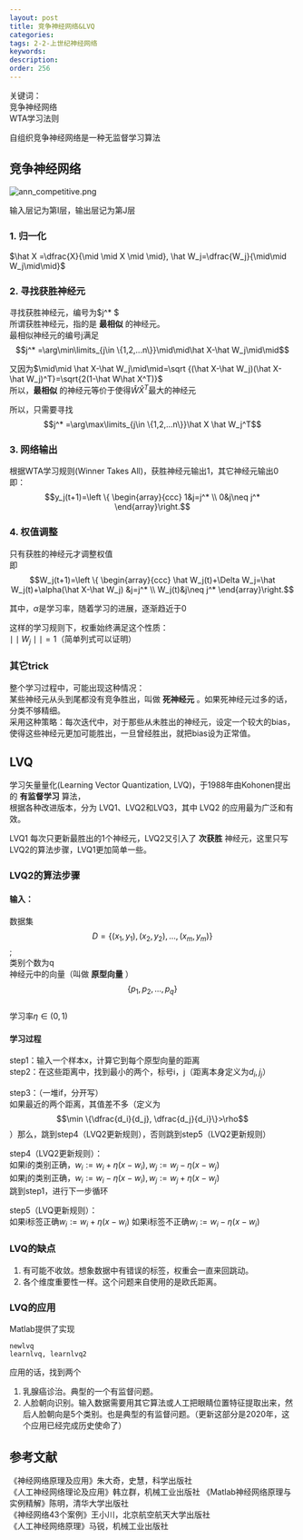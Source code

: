 ```yaml
---
layout: post
title: 竞争神经网络&LVQ
categories:
tags: 2-2-上世纪神经网络
keywords:
description:
order: 256
---
```

关键词：  
竞争神经网络  
WTA学习法则  


自组织竞争神经网络是一种无监督学习算法

## 竞争神经网络
![ann_competitive.png](/pictures_for_blog/postimg/ann_competitive.png)


输入层记为第I层，输出层记为第J层
### 1. 归一化
$\hat X =\dfrac{X}{\mid \mid X \mid \mid}, \hat W_j=\dfrac{W_j}{\mid\mid W_j\mid\mid}$

### 2. 寻找获胜神经元
寻找获胜神经元，编号为$j^* $  
所谓获胜神经元，指的是 **最相似** 的神经元。  
最相似神经元的编号j满足$$j^* =\arg\min\limits_{j\in \{1,2,...n\}}\mid\mid\hat X-\hat W_j\mid\mid$$  


又因为$\mid\mid \hat X-\hat W_j\mid\mid=\sqrt {(\hat X-\hat W_j)(\hat X-\hat W_j)^T}=\sqrt{2(1-\hat W\hat X^T)}$  
所以，**最相似** 的神经元等价于使得$\hat W\hat X^T$最大的神经元  


所以，只需要寻找$$j^* =\arg\max\limits_{j\in \{1,2,...n\}}\hat X \hat W_j^T$$  

### 3. 网络输出
根据WTA学习规则(Winner Takes All)，获胜神经元输出1，其它神经元输出0  
即：$$y_j(t+1)=\left \{ \begin{array}{ccc}
1&j=j^* \\
0&j\neq j^*
\end{array}\right.$$  
### 4. 权值调整
只有获胜的神经元才调整权值  
即$$W_j(t+1)=\left \{ \begin{array}{ccc}
\hat W_j(t)+\Delta W_j=\hat W_j(t)+\alpha(\hat X-\hat W_j)    &j=j^* \\
W_j(t)&j\neq j^*
\end{array}\right.$$  

其中，$\alpha$是学习率，随着学习的进展，逐渐趋近于0  


这样的学习规则下，权重始终满足这个性质：  
$\mid\mid W_j \mid\mid=1$（简单列式可以证明）  

### 其它trick
整个学习过程中，可能出现这种情况：  
某些神经元从头到尾都没有竞争胜出，叫做 **死神经元** 。如果死神经元过多的话，分类不够精细。  
采用这种策略：每次迭代中，对于那些从未胜出的神经元，设定一个较大的bias，使得这些神经元更加可能胜出，一旦曾经胜出，就把bias设为正常值。  


## LVQ

学习矢量量化(Learning Vector Quantization, LVQ)，于1988年由Kohonen提出的 **有监督学习** 算法，  
根据各种改进版本，分为 LVQ1、LVQ2和LVQ3，其中 LVQ2 的应用最为广泛和有效。

LVQ1 每次只更新最胜出的1个神经元，LVQ2又引入了 **次获胜** 神经元，这里只写LVQ2的算法步骤，LVQ1更加简单一些。

### LVQ2的算法步骤

#### 输入：  
数据集 $$D=\{ (x_1, y_1), (x_2, y_2),...,(x_m, y_m)\}$$;  
类别个数为q  
神经元中的向量（叫做 **原型向量** ）$$\{p_1, p_2,..., p_q\}$$  
学习率$\eta\in(0,1)$  

#### 学习过程
step1：输入一个样本x，计算它到每个原型向量的距离  
step2：在这些距离中，找到最小的两个，标号i，j（距离本身定义为$d_i, j_j$）

step3：（一堆if，分开写）  
如果最近的两个距离，其值差不多（定义为$$\min \{\dfrac{d_i}{d_j}, \dfrac{d_j}{d_i}\}>\rho$$）那么，跳到step4（LVQ2更新规则），否则跳到step5（LVQ2更新规则）

step4（LVQ2更新规则）：  
如果i的类别正确，$w_i:=w_i+\eta(x-w_i), w_j:=w_j-\eta(x-w_j)$  
如果j的类别正确，$w_i:=w_i-\eta(x-w_i), w_j:=w_j+\eta(x-w_j)$  
跳到step1，进行下一步循环

step5（LVQ更新规则）：  
如果i标签正确$w_i:=w_i+\eta(x-w_i)$
如果i标签不正确$w_i:=w_i-\eta(x-w_i)$

### LVQ的缺点
1. 有可能不收敛。想象数据中有错误的标签，权重会一直来回跳动。
2. 各个维度重要性一样。这个问题来自使用的是欧氏距离。

### LVQ的应用

Matlab提供了实现
```
newlvq
learnlvq, learnlvq2
```

应用的话，找到两个
1. 乳腺癌诊治。典型的一个有监督问题。
2. 人脸朝向识别。输入数据需要用其它算法或人工把眼睛位置特征提取出来，然后人脸朝向是5个类别。也是典型的有监督问题。（更新这部分是2020年，这个应用已经完成历史使命了）



## 参考文献
《神经网络原理及应用》朱大奇，史慧，科学出版社  
《人工神经网络理论及应用》韩立群，机械工业出版社
《Matlab神经网络原理与实例精解》陈明，清华大学出版社   
《神经网络43个案例》王小川，北京航空航天大学出版社  
《人工神经网络原理》马锐，机械工业出版社  
